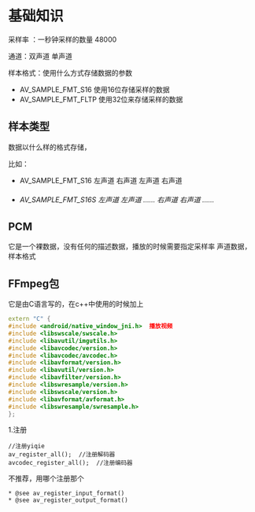 # 基础知识

采样率 ：一秒钟采样的数量  48000

通道：双声道  单声道

样本格式：使用什么方式存储数据的参数

- AV_SAMPLE_FMT_S16     使用16位存储采样的数据
- AV_SAMPLE_FMT_FLTP      使用32位来存储采样的数据

## 样本类型

数据以什么样的格式存储，

比如：

- AV_SAMPLE_FMT_S16  左声道 右声道  左声道  右声道

- ###### AV_SAMPLE_FMT_S16S  左声道 左声道 …… 右声道  右声道 ……



## PCM

它是一个裸数据，没有任何的描述数据，播放的时候需要指定采样率  声道数据，样本格式



##  FFmpeg包

它是由C语言写的，在c++中使用的时候加上

```c++
extern "C" {
#include <android/native_window_jni.h>  播放视频
#include <libswscale/swscale.h>	
#include <libavutil/imgutils.h>
#include <libavcodec/version.h>
#include <libavcodec/avcodec.h>
#include <libavformat/version.h>
#include <libavutil/version.h>
#include <libavfilter/version.h>
#include <libswresample/version.h>
#include <libswscale/version.h>
#include <libavformat/avformat.h>
#include <libswresample/swresample.h>
};
```

1.注册

```
//注册yiqie
av_register_all();  //注册解码器
avcodec_register_all();  //注册编码器
```

不推荐，用哪个注册那个

```
* @see av_register_input_format()
* @see av_register_output_format()
```

